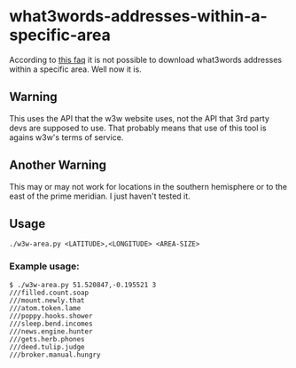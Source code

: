 # what3words-addresses-within-a-specific-area

According to [this faq](https://support.what3words.com/en/articles/4170913-can-i-download-a-list-of-words-or-what3words-addresses-that-meet-certain-conditions) it is not possible to download what3words addresses within a specific area. Well now it is.

## Warning

This uses the API that the w3w website uses, not the API that 3rd party devs are supposed to use. That probably means that use of this tool is agains w3w's terms of service.

## Another Warning

This may or may not work for locations in the southern hemisphere or to the east of the prime meridian. I just haven't tested it.

## Usage

`./w3w-area.py <LATITUDE>,<LONGITUDE> <AREA-SIZE>`

### Example usage:

```
$ ./w3w-area.py 51.520847,-0.195521 3
///filled.count.soap
///mount.newly.that
///atom.token.lame
///poppy.hooks.shower
///sleep.bend.incomes
///news.engine.hunter
///gets.herb.phones
///deed.tulip.judge
///broker.manual.hungry
```
